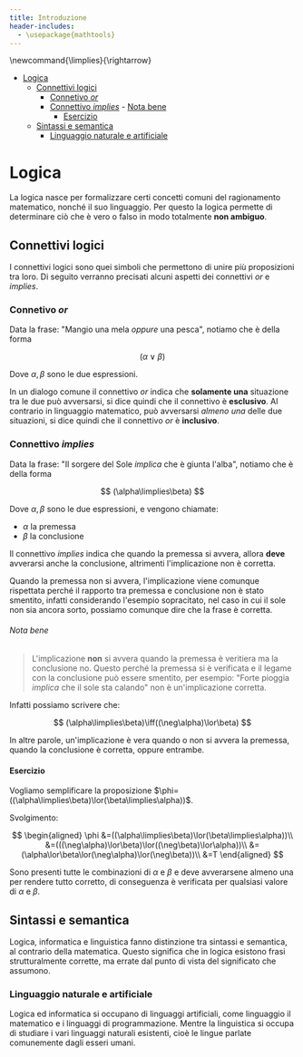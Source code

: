 ```yaml
---
title: Introduzione
header-includes:
  - \usepackage{mathtools}
---
```


\newcommand{\limplies}{\rightarrow}

- [Logica](#logica)
  - [Connettivi logici](#connettivi-logici)
    - [Connetivo *or*](#connetivo-or)
    - [Connettivo *implies*](#connettivo-implies)
          - [Nota bene](#nota-bene)
      - [Esercizio](#esercizio)
  - [Sintassi e semantica](#sintassi-e-semantica)
    - [Linguaggio naturale e artificiale](#linguaggio-naturale-e-artificiale)

# Logica

La logica nasce per formalizzare certi concetti comuni del ragionamento matematico, nonché il suo linguaggio. Per questo la logica permette di determinare ciò che è vero o falso in modo totalmente **non ambiguo**.

## Connettivi logici

I connettivi logici sono quei simboli che permettono di unire più proposizioni tra loro. Di seguito verranno precisati alcuni aspetti dei connettivi *or* e *implies*.

### Connetivo *or*

Data la frase: "Mangio una mela *oppure* una pesca", notiamo che è della forma

$$
(\alpha\lor\beta)
$$

Dove $\alpha,\beta$ sono le due espressioni.

In un dialogo comune il connettivo *or* indica che **solamente una** situazione tra le due può avversarsi, si dice quindi che il connettivo è **esclusivo**. Al contrario in linguaggio matematico, può avversarsi *almeno una* delle due situazioni, si dice quindi che il connettivo *or* è **inclusivo**.

### Connettivo *implies*

Data la frase: "Il sorgere del Sole *implica* che è giunta l'alba", notiamo che è della forma

$$
(\alpha\limplies\beta)
$$

Dove $\alpha,\beta$ sono le due espressioni, e vengono chiamate:

- $\alpha$ la premessa
- $\beta$ la conclusione

Il connettivo *implies* indica che quando la premessa si avvera, allora **deve** avverarsi anche la conclusione, altrimenti l'implicazione non è corretta.

Quando la premessa non si avvera, l'implicazione viene comunque rispettata perché il rapporto tra premessa e conclusione non è stato smentito, infatti considerando l'esempio sopracitato, nel caso in cui il sole non sia ancora sorto, possiamo comunque dire che la frase è corretta.

###### Nota bene

> L'implicazione **non** si avvera quando la premessa è veritiera ma la conclusione no. Questo perché la premessa si è verificata e il legame con la conclusione può essere smentito, per esempio: "Forte pioggia *implica* che il sole sta calando" non è un'implicazione corretta.

Infatti possiamo scrivere che:

$$
(\alpha\limplies\beta)\iff((\neg\alpha)\lor\beta)
$$

In altre parole, un'implicazione è vera quando o non si avvera la premessa, quando la conclusione è corretta, oppure entrambe.

#### Esercizio

Vogliamo semplificare la proposizione $\phi=((\alpha\limplies\beta)\lor(\beta\limplies\alpha))$.

Svolgimento:

$$
\begin{aligned}
    \phi
    &=((\alpha\limplies\beta)\lor(\beta\limplies\alpha))\\
    &=(((\neg\alpha)\lor\beta)\lor((\neg\beta)\lor\alpha))\\
    &=(\alpha\lor\beta\lor(\neg\alpha)\lor(\neg\beta))\\
    &=T
\end{aligned}
$$

Sono presenti tutte le combinazioni di $\alpha$ e $\beta$ e deve avverarsene almeno una per rendere tutto corretto, di conseguenza è verificata per qualsiasi valore di $\alpha$ e $\beta$.

## Sintassi e semantica

Logica, informatica e linguistica fanno distinzione tra sintassi e semantica, al contrario della matematica. Questo significa che in logica esistono frasi strutturalmente corrette, ma errate dal punto di vista del significato che assumono.

### Linguaggio naturale e artificiale

Logica ed informatica si occupano di linguaggi artificiali, come linguaggio il matematico e i linguaggi di programmazione. Mentre la linguistica si occupa di studiare i vari linguaggi naturali esistenti, cioè le lingue parlate comunemente dagli esseri umani.
